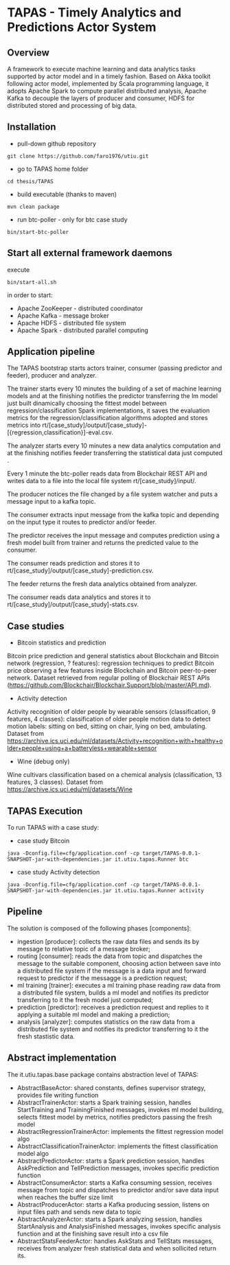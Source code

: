 # TAPAS - Timely Analytics and Predictions Actor System


## Overview
A framework to execute machine learning and data analytics tasks supported by actor model and in a timely fashion.
Based on Akka toolkit following actor model, implemented by Scala programming language, it adopts Apache Spark to compute parallel distributed analysis, Apache Kafka to decouple the layers of producer and consumer, HDFS for distributed stored and processing of big data.


## Installation
* pull-down github repository

```shell
git clone https://github.com/faro1976/utiu.git
```

* go to TAPAS home folder

```shell
cd thesis/TAPAS
```

* build executable (thanks to maven)
```shell
mvn clean package
``` 

* run btc-poller  - only for btc case study
```shell
bin/start-btc-poller
``` 


## Start all external framework daemons
execute
```shell
bin/start-all.sh
```
in order to start:
* Apache ZooKeeper - distributed coordinator
* Apache Kafka - message broker
* Apache HDFS - distributed file system
* Apache Spark - distributed parallel computing


## Application pipeline
The TAPAS bootstrap starts actors trainer, consumer (passing predictor and feeder), producer and analyzer.

The trainer starts every 10 minutes the building of a set of machine learning models and at the finishing notifies the predictor transferring the lm model just built dinamically choosing the fittest model between regression/classification Spark implementations, it saves the evaluation metrics for the regression/classification algorithms adopted and stores metrics into rt/[case_study]/output/[case_study]-[{regression,classification}]-eval.csv.

The analyzer starts every 10 minutes a new data analytics computation and at the finishing notifies feeder transferring the statistical data just computed .  

Every 1 minute the btc-poller reads data from Blockchair REST API and writes data to a file into the local file system rt/[case_study]/input/.

The producer notices the file changed by a file system watcher and puts a message input to a kafka topic.

The consumer extracts input message from the kafka topic and depending on the input type it routes to predictor and/or feeder.

The predictor receives the input message and computes prediction using a fresh model built from trainer and returns the predicted value to the consumer.

The consumer reads prediction and stores it to rt/[case_study]/output/[case_study]-prediction.csv.

The feeder returns the fresh data analytics obtained from analyzer.

The consumer reads data analytics and stores it to rt/[case_study]/output/[case_study]-stats.csv.



## Case studies

* Bitcoin statistics and prediction

Bitcoin price prediction and general statistics about Blockchain and Bitcoin network (regression, ? features): regression techniques to predict Bitcoin price observing a few features inside Blockchain and Bitcoin peer-to-peer network.
Dataset retrieved from regular polling of Blockchair REST APIs (https://github.com/Blockchair/Blockchair.Support/blob/master/API.md).

* Activity detection

Activity recognition of older people by wearable sensors (classification, 9 features, 4 classes): classification of older people motion data to detect motion labels: sitting on bed, sitting on chair, lying on bed, ambulating. 
Dataset from https://archive.ics.uci.edu/ml/datasets/Activity+recognition+with+healthy+older+people+using+a+batteryless+wearable+sensor 

* Wine (debug only)

Wine cultivars classification based on a chemical analysis (classification, 13 features, 3 classes).
Dataset from https://archive.ics.uci.edu/ml/datasets/Wine


## TAPAS Execution
To run TAPAS with a case study:

* case study Bitcoin

```shell
java -Dconfig.file=cfg/application.conf -cp target/TAPAS-0.0.1-SNAPSHOT-jar-with-dependencies.jar it.utiu.tapas.Runner btc
``` 

* case study Activity detection

```shell
java -Dconfig.file=cfg/application.conf -cp target/TAPAS-0.0.1-SNAPSHOT-jar-with-dependencies.jar it.utiu.tapas.Runner activity
``` 


## Pipeline
The solution is composed of the following phases [components]:
* ingestion [producer]: collects the raw data files and sends its by message to relative topic of a message broker;
* routing [consumer]: reads the data from topic and dispatches the message to the suitable component, choosing action between save into a distributed file system if the message is a data input and forward request to predictor if the messagge is a prediction request; 
* ml training [trainer]: executes a ml training phase reading raw data from a distributed file system, builds a ml model and notifies its predictor transferring to it the fresh model just computed;
* prediction [predictor]: receives a prediction request and replies to it applying a suitable ml model and making a prediction;
* analysis [analyzer]: computes statistics on the raw data from a distributed file system and notifies its predictor transferring to it the fresh stastistic data.


## Abstract implementation
The it.utiu.tapas.base package contains abstraction level of TAPAS:
* AbstractBaseActor: shared constants, defines supervisor strategy, provides file writing function
* AbstractTrainerActor: starts a Spark training session, handles StartTraining and TrainingFinished messages, invokes ml model building, selects fittest model by metrics, notifies predictors passing the fresh model
* AbstractRegressionTrainerActor: implements the fittest regression model algo
* AbstractClassificationTrainerActor: implements the fittest classification model algo
* AbstractPredictorActor: starts a Spark prediction session, handles AskPrediction and TellPrediction messages, invokes specific prediction function
* AbstractConsumerActor: starts a Kafka consuming session, receives message from topic and dispatches to predictor and/or save data input when reaches the buffer size limit
* AbstractProducerActor: starts a Kafka producing session, listens on input files path and sends new data to topic
* AbstractAnalyzerActor: starts a Spark analyzing session, handles StartAnalysis and AnalysisFinished messages, invokes specific analysis function and at the finishing save result into a csv file
* AbstractStatsFeederActor: handles AskStats and TellStats messages, receives from analyzer fresh statistical data and when sollicited return its.